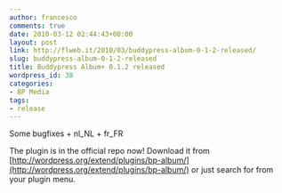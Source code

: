 ```yaml
---
author: francesco
comments: true
date: 2010-03-12 02:44:43+00:00
layout: post
link: http://flweb.it/2010/03/buddypress-album-0-1-2-released/
slug: buddypress-album-0-1-2-released
title: Buddypress Album+ 0.1.2 released
wordpress_id: 38
categories:
- BP Media
tags:
- release
---
```


Some bugfixes + nl_NL + fr_FR

The plugin is in the official repo now! Download it from [http://wordpress.org/extend/plugins/bp-album/](http://wordpress.org/extend/plugins/bp-album/) or just search for from your plugin menu.

